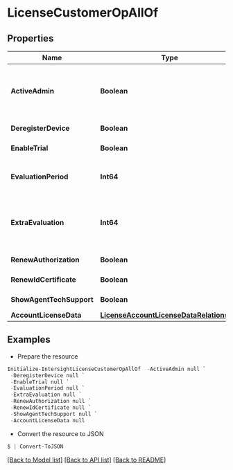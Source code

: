 # LicenseCustomerOpAllOf
## Properties

Name | Type | Description | Notes
------------ | ------------- | ------------- | -------------
**ActiveAdmin** | **Boolean** | The license administrative state. Set this property to &#39;true&#39; to activate the license entitlements. | [optional] 
**DeregisterDevice** | **Boolean** | Trigger de-registration/disable. | [optional] 
**EnableTrial** | **Boolean** | Enable trial for Intersight licensing. | [optional] 
**EvaluationPeriod** | **Int64** | The default Trial or Grace period customer is entitled to. | [optional] 
**ExtraEvaluation** | **Int64** | The number of days the trial Trial or Grace period is extended. The trial or grace period can be extended once. | [optional] 
**RenewAuthorization** | **Boolean** | Trigger renew authorization. | [optional] 
**RenewIdCertificate** | **Boolean** | Trigger renew registration. | [optional] 
**ShowAgentTechSupport** | **Boolean** | Trigger show tech support feature. | [optional] 
**AccountLicenseData** | [**LicenseAccountLicenseDataRelationship**](LicenseAccountLicenseDataRelationship.md) |  | [optional] 

## Examples

- Prepare the resource
```powershell
Initialize-IntersightLicenseCustomerOpAllOf  -ActiveAdmin null `
 -DeregisterDevice null `
 -EnableTrial null `
 -EvaluationPeriod null `
 -ExtraEvaluation null `
 -RenewAuthorization null `
 -RenewIdCertificate null `
 -ShowAgentTechSupport null `
 -AccountLicenseData null
```

- Convert the resource to JSON
```powershell
$ | Convert-ToJSON
```

[[Back to Model list]](../README.md#documentation-for-models) [[Back to API list]](../README.md#documentation-for-api-endpoints) [[Back to README]](../README.md)

